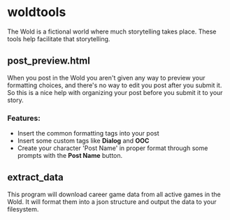 # woldtools
The Wold is a fictional world where much storytelling takes place. These tools help facilitate that storytelling.

## post_preview.html
When you post in the Wold you aren't given any way to preview your formatting choices, and there's no way to edit you post after you submit it. So this is a nice help with organizing your post before you submit it to your story.
### Features:
* Insert the common formatting tags into your post
* Insert some custom tags like **Dialog** and **OOC**
* Create your character 'Post Name' in proper format through some prompts with the **Post Name** button.

## extract_data
This program will download career game data from all active games in the Wold. It will format them into a json structure and output the data to your filesystem.
